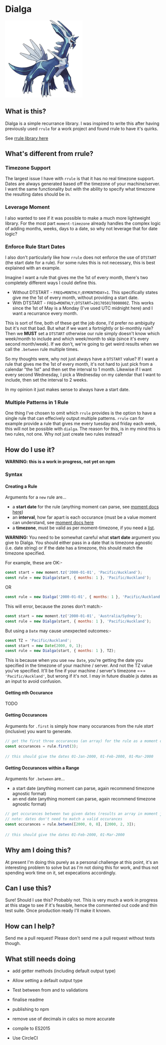 # Dialga

![dialga](./docs/dialga.png)

## What is this?

Dialga is a simple recurrance library. I was inspired to write this after having previously used `rrule` for a work project and found rrule to have it's quirks.

See [rrule library here](https://github.com/jakubroztocil/rrule)

## What's different from rrule?

### Timezone Support

The largest issue I have with `rrule` is that it has no real timezone support. Dates are always generated based off the timezone of your machine/server. I want the same functionality but with the ability to specify what timezone the resulting dates should be in.

### Leverage Moment
I also wanted to see if it was possible to make a much more lightweight library. For the most part `moment-timezone` already handles the complex logic of adding months, weeks, days to a date, so why not leverage that for date logic?

### Enforce Rule Start Dates
I also don't particularly like how `rrule` does not enforce the use of `DTSTART` (the start date for a rule). For some rules this is not necessary, this is best explained with an example.

Imagine I want a rule that gives me the 1st of every month, there's two completely different ways I could define this.
* Without DTSTART - `FREQ=MONTHLY;BYMONTHDAY=1`. This specifically states give me the 1st of every month, without providing a start date.
* With DTSTART - `FREQ=MONTHLY;DTSTART=20170501T000000Z`. This works since the 1st of May is a Monday (I've used UTC midnight here) and I want a recurrance every month.

This is sort of fine, both of these get the job done, I'd prefer no ambiguity but it's not that bad. But what if we want a fortnightly or bi-monthly rule?
Then we **MUST** set a `DTSTART` otherwise our rule simply doesn't know which week/month to include and which week/month to skip (since it's every second month/week).
If we don't, we're going to get weird results when we call the `.between` rule multiple times.

So my thoughts were, why not just always have a `DTSTART` value?
If I want a rule that gives me the 1st of every month, it's not hard to just pick from a calendar "the 1st" and then set the interval to 1 month.
Likewise if I want every second Wednesday, I pick a Wednesday on my calendar that I want to include, then set the interval to 2 weeks.

In my opinion it just makes sense to always have a start date.

### Multiple Patterns in 1 Rule

One thing I've chosen to omit which `rrule` provides is the option to have a single rule that can effecively output multiple patterns.
`rrule` can for example provide a rule that gives me every tuesday and friday each week, this will not be possible with `dialga`.
The reason for this, is in my mind this is two rules, not one. Why not just create two rules instead?

## How do I use it?

**WARNING: this is a work in progress, not yet on npm**

### Syntax

#### Creating a Rule

Arguments for a `new` rule are...
* a **start date** for the rule (anything moment can parse, see [moment docs here](https://momentjs.com/docs/#/parsing/))
* an **interval**, how far apart is each occurance (must be a value moment can understand, see [moment docs here](https://momentjs.com/docs/#/manipulating/add/)
* a **timezone**, must be valid as per moment-timezone, if you need a [list](https://runkit.com/nizmox/592e51e95b3c9b00122cbf78).

**WARNING:** You need to be somewhat careful what **start date** argument you give to Dialga. You should either pass in a date that is timezone agnostic (i.e. date string) or if the date has a timezone, this should match the timezone specified.

For example, these are OK:-
```js
const start = new moment.tz('2000-01-01', 'Pacific/Auckland');
const rule = new Dialga(start, { months: 1 }, 'Pacific/Auckland');
```
OR
```js
const rule = new Dialga('2000-01-01', { months: 1 }, 'Pacific/Auckland');
```

This will error, because the zones don't match:-
```js
const start = new moment.tz('2000-01-01', 'Australia/Sydney');
const rule = new Dialga(start, { months: 1 }, 'Pacific/Auckland');
```

But using a `Date` may cause unexpected outcomes:-
```js
const TZ = 'Pacific/Auckland';
const start = new Date(2000, 0, 1);
const rule = new Dialga(start, { months: 1 }, TZ);
```
This is because when you use `new Date`, you're getting the date you specified in the timezone of your machine / server. And not the TZ value you've specified. It'll be fine if your machine / server's timezone === `'Pacific/Auckland'`, but wrong if it's not. I may in future disable js dates as an input to avoid confusion.


#### Getting nth Occurance

TODO

#### Getting Occurances

Arguments for `.first` is simply how many occurances from the rule _start_ (inclusive) you want to generate.

```js
// get the first three occurances (an array) for the rule as a moment objects
const occurances = rule.first(3);

// this should give the dates 01-Jan-2000, 01-Feb-2000, 01-Mar-2000
```

#### Getting Occurances within a Range

Arguments for `.between` are...
* a start date (anything moment can parse, again recommend timezone agnostic format)
* an end date (anything moment can parse, again recommend timezone agnostic format)

```js
// get occurances between two given dates (results an array in moment js format)
// note: dates don't need to match a valid occurances
const occurances = rule.betwen([2000, 0, 8], [2000, 2, 3]);

// this should give the dates 01-Feb-2000, 01-Mar-2000
```

## Why am I doing this?

At present I'm doing this purely as a personal challenge at this point, it's an interesting problem to solve but as I'm not doing this for work, and thus not spending work time on it, set expecations accordingly.

## Can I use this?

Sure! Should I use this? Probably not. This is very much a work in progress at this stage to see if it's feasible, hence the commented out code and thin test suite. Once production ready I'll make it known.

## How can I help?

Send me a pull request! Please don't send me a pull request without tests though.

## What still needs doing

* add getter methods (including default output type)
* Allow setting a default output type
* Test between from and to validations
* finalise readme
* publishing to npm

* remove use of decimals in calcs so more accurate
* compile to ES2015
* Use CircleCI
